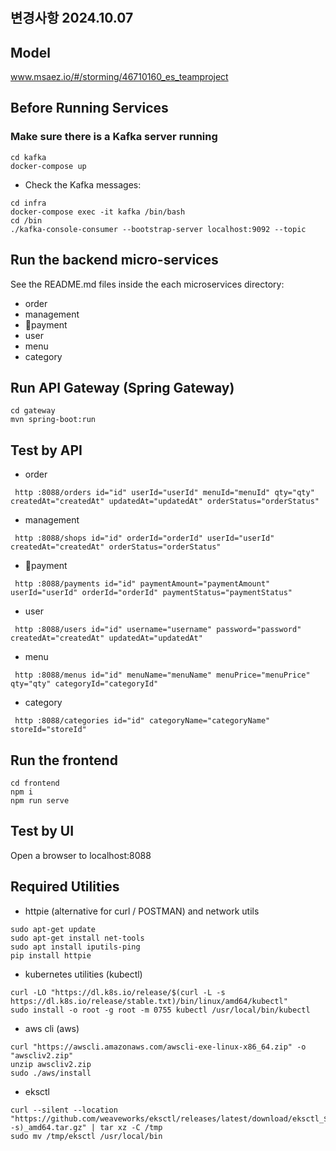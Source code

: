 # 
## 변경사항 2024.10.07
## Model
www.msaez.io/#/storming/46710160_es_teamproject

## Before Running Services
### Make sure there is a Kafka server running
```
cd kafka
docker-compose up
```
- Check the Kafka messages:
```
cd infra
docker-compose exec -it kafka /bin/bash
cd /bin
./kafka-console-consumer --bootstrap-server localhost:9092 --topic
```

## Run the backend micro-services
See the README.md files inside the each microservices directory:

- order
- management
- payment
- user
- menu
- category


## Run API Gateway (Spring Gateway)
```
cd gateway
mvn spring-boot:run
```

## Test by API
- order
```
 http :8088/orders id="id" userId="userId" menuId="menuId" qty="qty" createdAt="createdAt" updatedAt="updatedAt" orderStatus="orderStatus" 
```
- management
```
 http :8088/shops id="id" orderId="orderId" userId="userId" createdAt="createdAt" orderStatus="orderStatus" 
```
- payment
```
 http :8088/payments id="id" paymentAmount="paymentAmount" userId="userId" orderId="orderId" paymentStatus="paymentStatus" 
```
- user
```
 http :8088/users id="id" username="username" password="password" createdAt="createdAt" updatedAt="updatedAt" 
```
- menu
```
 http :8088/menus id="id" menuName="menuName" menuPrice="menuPrice" qty="qty" categoryId="categoryId" 
```
- category
```
 http :8088/categories id="id" categoryName="categoryName" storeId="storeId" 
```


## Run the frontend
```
cd frontend
npm i
npm run serve
```

## Test by UI
Open a browser to localhost:8088

## Required Utilities

- httpie (alternative for curl / POSTMAN) and network utils
```
sudo apt-get update
sudo apt-get install net-tools
sudo apt install iputils-ping
pip install httpie
```

- kubernetes utilities (kubectl)
```
curl -LO "https://dl.k8s.io/release/$(curl -L -s https://dl.k8s.io/release/stable.txt)/bin/linux/amd64/kubectl"
sudo install -o root -g root -m 0755 kubectl /usr/local/bin/kubectl
```

- aws cli (aws)
```
curl "https://awscli.amazonaws.com/awscli-exe-linux-x86_64.zip" -o "awscliv2.zip"
unzip awscliv2.zip
sudo ./aws/install
```

- eksctl 
```
curl --silent --location "https://github.com/weaveworks/eksctl/releases/latest/download/eksctl_$(uname -s)_amd64.tar.gz" | tar xz -C /tmp
sudo mv /tmp/eksctl /usr/local/bin
```

